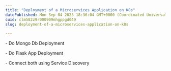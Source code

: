 ```yaml
---
title: "Deployment of a Microservices Application on K8s"
datePublished: Mon Sep 04 2023 18:36:04 GMT+0000 (Coordinated Universal Time)
cuid: clm582z9r000909mhgppgd049
slug: deployment-of-a-microservices-application-on-k8s

---
```


\- Do Mongo Db Deployment

\- Do Flask App Deployment

\- Connect both using Service Discovery